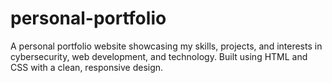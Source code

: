 # personal-portfolio
A personal portfolio website showcasing my skills, projects, and interests in cybersecurity, web development, and technology. Built using HTML and CSS with a clean, responsive design.
